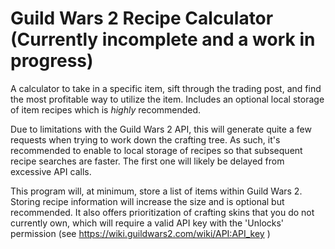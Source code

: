 # Guild Wars 2 Recipe Calculator (Currently incomplete and a work in progress)
A calculator to take in a specific item, sift through the trading post, and find the most profitable way to utilize the item. Includes an optional local storage of item recipes which is *highly* recommended.

Due to limitations with the Guild Wars 2 API, this will generate quite a few requests when trying to work down the crafting tree. As such, it's recommended to enable to local storage of recipes so that subsequent recipe searches are faster. The first one will likely be delayed from excessive API calls.

This program will, at minimum, store a list of items within Guild Wars 2. Storing recipe information will increase the size and is optional but recommended. It also offers prioritization of crafting skins that you do not currently own, which will require a valid API key with the 'Unlocks' permission (see https://wiki.guildwars2.com/wiki/API:API_key )
